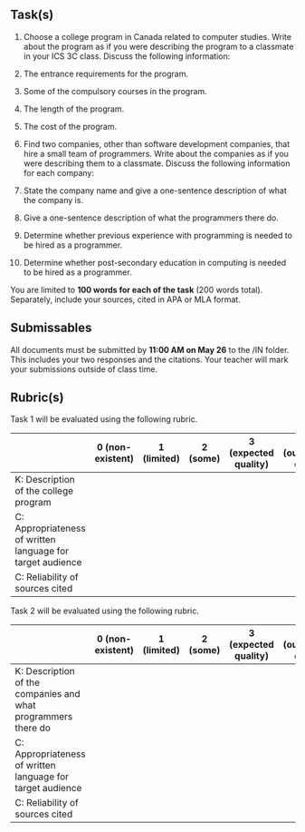 Task(s)
-------
1. Choose a college program in Canada related to computer studies. Write about the program as if you were describing the program to a classmate in your ICS 3C class. Discuss the following information:
  1. The entrance requirements for the program.
  2. Some of the compulsory courses in the program.
  3. The length of the program.
  4. The cost of the program.
 
2. Find two companies, other than software development companies, that hire a small team of programmers. Write about the companies as if you were describing them to a classmate. Discuss the following information for each company:
  1. State the company name and give a one-sentence description of what the company is.
  2. Give a one-sentence description of what the programmers there do.
  3. Determine whether previous experience with programming is needed to be hired as a programmer.
  4. Determine whether post-secondary education in computing is needed to be hired as a programmer.
  
You are limited to **100 words for each of the task** (200 words total). Separately, include your sources, cited in APA or MLA format.


Submissables
------------
All documents must be submitted by **11:00 AM on May 26** to the /IN folder. This includes your two responses and the citations. Your teacher will mark your submissions outside of class time.


Rubric(s)
---------

Task 1 will be evaluated using the following rubric.

| | 0 (non-existent) | 1 (limited) | 2 (some) | 3 (expected quality) | 4 (outstanding quality) |
| --- | --- | --- | --- | --- | --- |
| K: Description of the college program | | | | | |
| C: Appropriateness of written language for target audience | | | | | |
| C: Reliability of sources cited | | | | | |

Task 2 will be evaluated using the following rubric.

| | 0 (non-existent) | 1 (limited) | 2 (some) | 3 (expected quality) | 4 (outstanding quality) |
| --- | --- | --- | --- | --- | --- |
| K: Description of the companies and what programmers there do | | | | | |
| C: Appropriateness of written language for target audience | | | | | |
| C: Reliability of sources cited | | | | | |